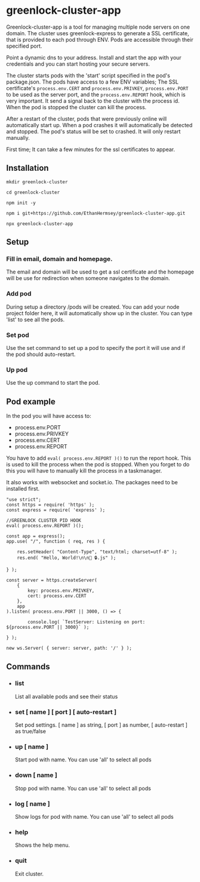 
# greenlock-cluster-app

Greenlock-cluster-app is a tool for managing multiple node servers on one domain. 
The cluster uses greenlock-express to generate a SSL certificate, that is provided 
to each pod through ENV. Pods are accessible through their specified port.

Point a dynamic dns to your address. Install and start the app with your credentials and
you can start hosting your secure servers.

The cluster starts pods with the 'start' script specified in the pod's package.json. The 
pods have access to a few ENV variables; The SSL certificate's `process.env.CERT` and 
`process.env.PRIVKEY`, `process.env.PORT` to be used as the server port, and the 
`process.env.REPORT` hook, which is very important. It send a signal back to the cluster 
with the process id. When the pod is stopped the cluster can kill the process. 

After a restart of the cluster, pods that were previously online will automatically 
start up. When a pod crashes it will automatically be detected and stopped. The pod's
status will be set to crashed. It will only restart manually.

First time; It can take a few minutes for the ssl certificates to appear.



## Installation

`mkdir greenlock-cluster`

`cd greenlock-cluster`

`npm init -y`

`npm i git+https://github.com/EthanHermsey/greenlock-cluster-app.git`

`npx greenlock-cluster-app`


## Setup

### Fill in email, domain and homepage. 
The email and domain will be used to get a ssl certificate and the homepage 
will be use for redirection when someone navigates to the domain.

### Add pod
During setup a directory /pods will be created. You can add your node project
folder here, it will automatically show up in the cluster.
You can type 'list' to see all the pods.

### Set pod
Use the set command to set up a pod to specify the port it will use and if the pod
should auto-restart.

### Up pod
Use the up command to start the pod.


## Pod example
In the pod you will have access to:
- process.env.PORT
- process.env.PRIVKEY
- process.env.CERT
- process.env.REPORT

You have to add `eval( process.env.REPORT )()` to run the report hook. This is used to kill 
the process when the pod is stopped. When you forget to do this you will have to manually
kill the process in a taskmanager.

It also works with websocket and socket.io. The packages need to be installed first.

```
"use strict";
const https = require( 'https' );
const express = require( 'express' );

//GREENLOCK CLUSTER PID HOOK
eval( process.env.REPORT )();

const app = express();
app.use( "/", function ( req, res ) {

	res.setHeader( "Content-Type", "text/html; charset=utf-8" );
	res.end( "Hello, World!\n\n💚 🔒.js" );

} );

const server = https.createServer(
	{
		key: process.env.PRIVKEY,
		cert: process.env.CERT
	},
	app
).listen( process.env.PORT || 3000, () => {

		console.log( `TestServer: Listening on port: ${process.env.PORT || 3000}` );

} );

new ws.Server( { server: server, path: '/' } );
```


## Commands

- ### list                              
    List all available pods and see their status

- ### set  [ name ] [ port ] [ auto-restart ]  
    Set pod settings. [ name ] as string, [ port ] as number, [ auto-restart ] as true/false

- ### up   [ name ]                      
    Start pod with name. You can use 'all' to select all pods

- ### down [ name ]
    Stop pod with name. You can use 'all' to select all pods

- ### log  [ name ]                      
    Show logs for pod with name. You can use 'all' to select all pods

- ### help                              
    Shows the help menu.
    
- ### quit                              
    Exit cluster.


